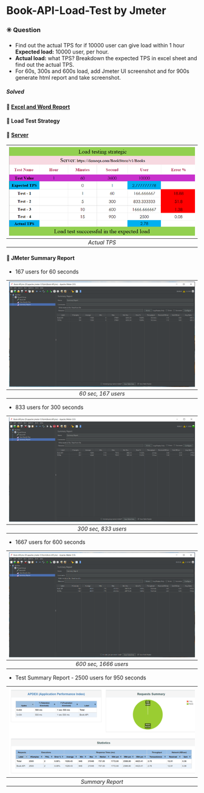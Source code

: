 
# Book-API-Load-Test by Jmeter
### :eight_spoked_asterisk: **Question**

- Find out the actual TPS for if 10000 user can give load within 1 hour **Expected load:** 10000 user, per hour.
- **Actual load:** what TPS? Breakdown the expected TPS in excel sheet and find out the actual TPS.
- For 60s, 300s and 600s load, add Jmeter UI screenshot and for 900s generate html report and take screenshot.

##### **Solved**

#### :link: [**Excel and Word Report**](https://github.com/Tonmoy61/Book-API-Load-Test/tree/main/resources)

#### :diamond_shape_with_a_dot_inside: **Load Test Strategy**

#### :link: [Server](https://demoqa.com/BookStore/v1/Books)

| ![TPS Report](./images/TPS_REPORT.png) |
| :------------------------------------: |
|              _Actual TPS_              |

#### :diamond_shape_with_a_dot_inside: **JMeter Summary Report**

- 167 users for 60 seconds

| ![Test Case 1](./images/TEST1.png) |
| :----------------------------------:|
|         _60 sec, 167 users_         |

- 833 users for 300 seconds

| ![Test Case 2](./images/TEST2.png) |
| :----------------------------------:|
|         _300 sec, 833 users_        |

- 1667 users for 600 seconds

| ![Test Case 3](./images/TEST3.png) |
| :----------------------------------:|
|        _600 sec, 1666 users_        |


- Test Summary Report - 2500 users for 950 seconds

| ![Test Summary Report](./images/REPORT.png) |
| :------------------------------------------:|
|               _Summary Report_              |
